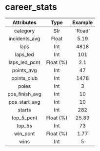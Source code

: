 # career_stats

Attributes      | Type  | Example
:---:           |  :---:  |  :---:
category        | Str   |  'Road'
incidents_avg   | Float |  5.19
laps            | Int   |  4818
laps_led        | Int   |  101
laps_led_pcnt   | Float (%) |  2.1
points_avg      | Int   |  47
points_club     | Int   |  1478
poles           | Int   |  3
pos_finish_avg  | Int   |  10
pos_start_avg   | Int   |  10
starts          | Int   |  282
top_5_pcnt      | Float (%) |  25.89
top_5s          | Int   |  73
win_pcnt        | Float (%) |  1.77
wins            | Int   |  5
